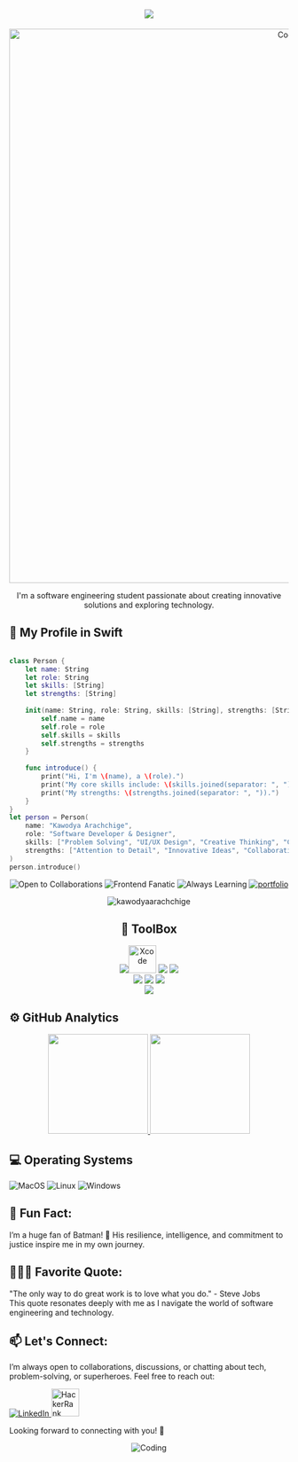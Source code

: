 <h1 align="center">
    <img src="https://readme-typing-svg.herokuapp.com/?font=Righteous&size=35&center=true&vCenter=true&width=500&height=70&duration=4000&lines=Hello+fellow+🫶+coders;I'm+ThaRu✨;+Full+Stack+Developer+💻;from+Ceylon+💖;&color=FF69B4" />
</h1>

<p align="center">
    <img alt="Coding" width="1000" src="https://imgur.com/Zq5FIwq.png">
</p>

<p align="center">
    I'm a software engineering student passionate about creating innovative solutions and exploring technology.
</p>

## 🍎 My Profile in Swift

```swift

class Person {
    let name: String
    let role: String
    let skills: [String]
    let strengths: [String]
    
    init(name: String, role: String, skills: [String], strengths: [String]) {
        self.name = name
        self.role = role
        self.skills = skills
        self.strengths = strengths
    }
    
    func introduce() {
        print("Hi, I'm \(name), a \(role).")
        print("My core skills include: \(skills.joined(separator: ", ")).")
        print("My strengths: \(strengths.joined(separator: ", ")).")
    }
}
let person = Person(
    name: "Kawodya Arachchige",
    role: "Software Developer & Designer",
    skills: ["Problem Solving", "UI/UX Design", "Creative Thinking", "Coding"],
    strengths: ["Attention to Detail", "Innovative Ideas", "Collaborative Team Player"]
)
person.introduce()

```
<p align="center">
  <img src="https://img.shields.io/badge/-Open%20to%20Collaborations-green?style=for-the-badge&logo=Handshake&animation=shake" alt="Open to Collaborations"/>
  <img src="https://img.shields.io/badge/-Fanatic%20Designer-ff69b4?style=for-the-badge&logo=Code&animation=slide" alt="Frontend Fanatic"/>
  <img src="https://img.shields.io/badge/-Always%20Learning-blue?style=for-the-badge&logo=Book&animation=flash" alt="Always Learning"/>
 <a href="https://tk-portfolio-steel.vercel.app" target="_blank">
  <img src="https://img.shields.io/badge/-Portfolio%20TK-purple?style=for-the-badge&logo=Book&logoColor=white&animation=flash" alt="portfolio" />
</a>
</p>

<p align="center">
    <img src="https://komarev.com/ghpvc/?username=kawodyaarachchige&label=Profile%20views&color=FF69B4&style=flat" alt="kawodyaarachchige" />
</p>

<div align="center">

## 🤖 ToolBox

 <img src="https://skillicons.dev/icons?i=idea,rider,webstorm,vscode,pycharm"/><img src="https://cdn.jsdelivr.net/gh/devicons/devicon/icons/xcode/xcode-original.svg" alt="Xcode" width="50" height="50"/> 
 <img src="https://skillicons.dev/icons?i=figma,ps"/> 
 <img src="https://skillicons.dev/icons?i=java,py,cpp,cs,swift,net,arduino"/>  
 <img src="https://skillicons.dev/icons?i=html,css,js,react,nodejs,expressjs,typescript,bootstrap,tailwindcss,codepen,jquery"/>
 <img src="https://skillicons.dev/icons?i=super,java,hibernate,regex,mysql,postman,spring,flask,mysql,mongodb,prisma"/> 
 <img src="https://skillicons.dev/icons?i=github,git,autocad,maven,ai,firebase"/>  
 <img src="https://skillicons.dev/icons?i=aws,azure,googlecloud,flutter"/>
 
 
 

</div>

## ⚙️ GitHub Analytics
<p align="center">
  <a href="https://github.com/kawodyaarachchige">
    <img height="180em" src="https://github-readme-stats-eight-theta.vercel.app/api?username=kawodyaarachchige&show_icons=true&theme=default&include_all_commits=true&count_private=true&bg_color=000000&title_color=FF69B4&icon_color=FF1493&text_color=FFC0CB"/>
    <img height="180em" src="https://github-readme-stats-eight-theta.vercel.app/api/top-langs/?username=kawodyaarachchige&layout=compact&langs_count=8&theme=default&bg_color=000000&title_color=FF69B4&icon_color=FF1493&text_color=FFC0CB"/>
  </a>
</p>

## 💻 Operating Systems
![MacOS](https://img.shields.io/badge/MacOS-%23000000.svg?style=flat&logo=apple&logoColor=white)
![Linux](https://img.shields.io/badge/Linux-%23FCC624.svg?style=flat&logo=linux&logoColor=black)
![Windows](https://img.shields.io/badge/Windows-%230078D6.svg?style=flat&logo=windows&logoColor=white)

## 🦇 Fun Fact:
I’m a huge fan of Batman! 🦇 His resilience, intelligence, and commitment to justice inspire me in my own journey.

## 👩🏻‍💻 Favorite Quote:
"The only way to do great work is to love what you do." - Steve Jobs  
This quote resonates deeply with me as I navigate the world of software engineering and technology.

## 📫 Let's Connect:
I’m always open to collaborations, discussions, or chatting about tech, problem-solving, or superheroes. Feel free to reach out:

<p align="left">
    <a href="https://www.linkedin.com/in/kawodya-arachchige-781519282/">
        <img src="https://skillicons.dev/icons?i=linkedin" alt="LinkedIn" />
    </a>
    <a href="https://www.hackerrank.com/kawodya_wa">
        <img src="https://raw.githubusercontent.com/rahuldkjain/github-profile-readme-generator/master/src/images/icons/Social/hackerrank.svg" style="width: 50px; height: 50px" alt="HackerRank" />
    </a>
</p>

Looking forward to connecting with you! 🚀

<p align="center">
  <img src="https://64.media.tumblr.com/197110a10042ab07954e00a50aa070ae/tumblr_pvsao76xg51wnhmglo4_540.gif" alt="Coding">
</p>


